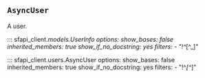 ## `AsyncUser`

A user.

<!-- mkdocsstring doesn't display inherited pydantic members, so we fake
by include the parent explicitly. -->
::: sfapi_client._models.UserInfo
    options:
        show_bases: false
        inherited_members: true
        show_if_no_docstring: yes
        filters:
            - "!^_[^_]"

::: sfapi_client.users.AsyncUser
    options:
        show_bases: false
        inherited_members: true
        show_if_no_docstring: yes
        filters:
            - "!^_[^_]"
